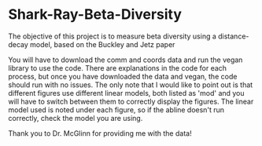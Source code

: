 # Shark-Ray-Beta-Diversity

The objective of this project is to measure beta diversity using a distance-decay model, based on the Buckley and Jetz paper 

You will have to download the comm and coords data and run the vegan library to use the code. There are explanations in the code for each process, but once you have downloaded the data and vegan, the code should run with no issues. The only note that I would like to point out is that different figures use different linear models, both listed as 'mod' and you will have to switch between them to correctly display the figures. The linear model used is noted under each figure, so if the abline doesn't run correctly, check the model you are using.

Thank you to Dr. McGlinn for providing me with the data! 
